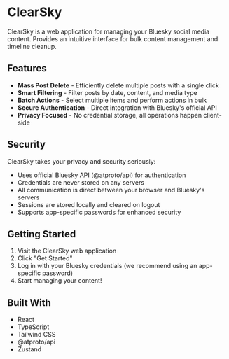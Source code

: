# ClearSky

ClearSky is a  web application for managing your Bluesky social media content. Provides an intuitive interface for bulk content management and timeline cleanup.

## Features

- **Mass Post Delete** - Efficiently delete multiple posts with a single click
- **Smart Filtering** - Filter posts by date, content, and media type
- **Batch Actions** - Select multiple items and perform actions in bulk
- **Secure Authentication** - Direct integration with Bluesky's official API
- **Privacy Focused** - No credential storage, all operations happen client-side

## Security

ClearSky takes your privacy and security seriously:

- Uses official Bluesky API (@atproto/api) for authentication
- Credentials are never stored on any servers
- All communication is direct between your browser and Bluesky's servers
- Sessions are stored locally and cleared on logout
- Supports app-specific passwords for enhanced security

## Getting Started

1. Visit the ClearSky web application
2. Click "Get Started"
3. Log in with your Bluesky credentials (we recommend using an app-specific password)
4. Start managing your content!

## Built With

- React
- TypeScript
- Tailwind CSS
- @atproto/api
- Zustand


